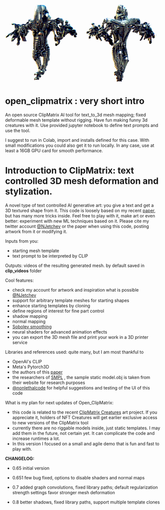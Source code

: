![example of ClipMatrix 3d mesh output](mecha_warrior.png)

# open_clipmatrix : very short intro
An open source ClipMatrix AI tool for text_to_3d mesh mapping; fixed deformable mesh template without rigging.
Have fun making funny 3d creatures with it.
Use provided jupyter notebook to define text prompts and use the tool.

I suggest to run in Colab, import and installs defined for this case. With small modifications you could also get it to run locally.
In any case, use at least a 16GB GPU card for smooth performance.

# Introduction to ClipMatrix: text controlled 3D mesh deformation and stylization.

A novel type of text controlled AI generative art: you give a text and get a 3D textured shape from it. 
This code is loosely based on my recent [paper](https://arxiv.org/abs/2109.12922), but has many more tricks inside. Feel free to play with it, make art or even better: experiment with new ML techniques based on it.
Please cite my twitter account [@NJetchev](https://twitter.com/NJetchev) or the paper when using this code, posting artwork from it or modifying it.

Inputs from you:
- starting mesh template
- text prompt to be interpreted by CLIP

Outputs: videos of the resulting generated mesh. by default saved in **clip_videos** folder

Cool features:
- check my account for artwork and inspiration what is possible [@NJetchev](https://twitter.com/NJetchev) 
- support for arbitrary template meshes for starting shapes
- enhance starting templates by cloning
- define regions of interest for fine part control
- shadow mapping
- normal mapping
- [Sobolev smoothing](https://github.com/rgl-epfl/large-steps-pytorch) 
- neural shaders for advanced animation effects
- you can export the 3D mesh file and print your work in a 3D printer service

Libraries and references used: quite many, but I am most thankful to 
- OpenAI's CLIP 
- Meta's Pytorch3D
- the authors of this [paper](https://rgl.epfl.ch/publications/Nicolet2021Large)
- the researchers of [SMPL](https://smpl.is.tue.mpg.de/) , the sample static model.obj is taken from their website for research purposes
- [@nonlethalcode](https://twitter.com/nonlethalcode) for helpful suggestions and testing of the UI of this code


What is my plan for next updates of Open_ClipMatrix:
- this code is related to the recent [ClipMatrix Creatures](https://clipmatrix.wordpress.com/) art project. If you appreciate it, holders of NFT Creatures will get earlier exclusive access to new versions of the ClipMatrix tool
-  currently there are no riggable models inside, just static templates. I may add them in the future, not certain yet. It can complicate the code and increase runtimes a lot. 
- In this version I focused on a small and agile demo that is fun and fast to play with.

**CHANGELOG:**
- 0.65 initial version

- 0.651 few bug fixed, options to disable shaders and normal maps

- 0.7 added graph convolutions, fixed library paths; default regularization strength settings favor stronger mesh deformation

- 0.8 better shadows, fixed library paths, support multiple template clones
